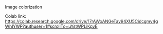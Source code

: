 Image colorization

Colab link: https://colab.research.google.com/drive/17rAWoANGeTav94XU5Cidcgmv4gWhlYWP?authuser=1#scrollTo=uYstWPLiKpvE
